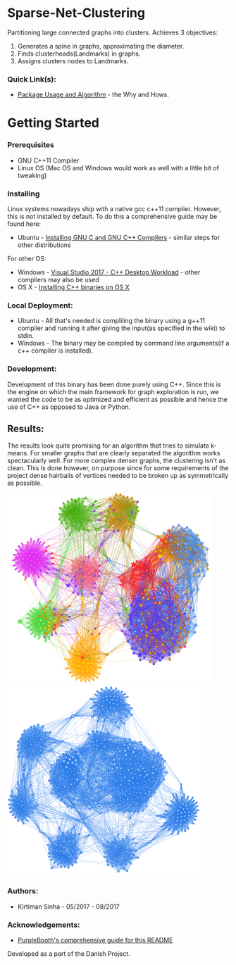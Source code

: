 # Sparse-Net-Clustering
Partitioning large connected graphs into clusters.
Achieves 3 objectives:
1. Generates a spine in graphs, approximating the diameter. 
2. Finds clusterheads(Landmarks) in graphs.  
3. Assigns clusters nodes to Landmarks. 

### Quick Link(s): 
* [Package Usage and Algorithm](https://github.com/KirtimanS/Net-Clustering/wiki)  - the Why and Hows.

# Getting Started
### Prerequisites
* GNU C++11 Compiler
* Linux OS (Mac OS and Windows would work as well with a little bit of tweaking)


### Installing

Linux systems nowadays ship with a native gcc c++11 complier. However, this is not installed by default. To do this a comprehensive guide may be found here: 
* Ubuntu - [Installing GNU C and GNU C++ Compilers](https://help.ubuntu.com/community/InstallingCompilers) - similar steps for other distributions

For other OS:
* Windows - [Visual Studio 2017 - C++ Desktop Workload](https://www.visualstudio.com/vs/community/) - other compliers may also be used 
* OS X - [Installing C++ binaries on OS X](https://stackoverflow.com/questions/34340578/installing-c-libraries-on-os-x)

### Local Deployment:
* Ubuntu - All that's needed is compliling the binary using a g++11 compiler and running it after giving the input(as specified in the wiki) to stdin. 
* Windows - The binary may be compiled by command line arguments(if a c++ compiler is installed).

### Development:

Development of this binary has been done purely using C++. Since this is the engine on which the main framework for graph exploration is run, we wanted the code to be as optimized and efficient as possible and hence the use of C++ as opposed to Java or Python.

## Results:

The results look quite promising for an algorithm that tries to simulate k-means. For smaller graphs that are clearly separated the algorithm works spectacularly well. For more complex denser graphs, the clustering isn't as clean. This is done however, on purpose since for some requirements of the project dense hairballs of vertices needed to be broken up as symmetrically as possible.

![alt text](https://github.com/KirtimanS/Net-Clustering/blob/master/1.1.png)
![alt text](https://github.com/KirtimanS/Net-Clustering/blob/master/2.1.png)



### Authors:
* Kirtiman Sinha - 05/2017 - 08/2017

### Acknowledgements:

* [PurpleBooth's comprehensive guide for this README](https://gist.github.com/PurpleBooth/109311bb0361f32d87a2)



Developed as a part of the Danish Project.  
